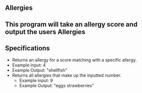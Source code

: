 ## Allergies

##  This program will take an allergy score and output the users Allergies

## Specifications

* Returns an allergy for a score matching with a specific allergy.
 * Example input: 4
 * Example Output: "shellfish"
* Returns all allergies that make up the inputted number.
  * Example input: 9
  * Example Output: "eggs strawberries"
